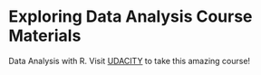 # Exploring Data Analysis Course Materials
Data Analysis with R. 
Visit [UDACITY](https://www.udacity.com/ "Stay Udacios!") to take this amazing course!